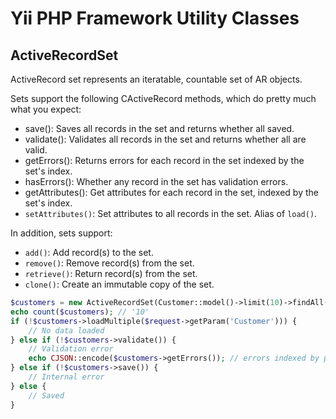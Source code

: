 # Yii PHP Framework Utility Classes

## ActiveRecordSet

ActiveRecord set represents an iteratable, countable set of AR objects.

Sets support the following CActiveRecord methods, which do pretty much what you expect:

- save(): Saves all records in the set and returns whether all saved.
- validate(): Validates all records in the set and returns whether all are valid.
- getErrors(): Returns errors for each record in the set indexed by the set's index.
- hasErrors(): Whether any record in the set has validation errors.
- getAttributes(): Get attributes for each record in the set, indexed by the set's index.
- `setAttributes()`: Set attributes to all records in the set. Alias of `load()`.

In addition, sets support:

- `add()`: Add record(s) to the set.
- `remove()`: Remove record(s) from the set.
- `retrieve()`: Return record(s) from the set.
- `clone()`: Create an immutable copy of the set.

```php
$customers = new ActiveRecordSet(Customer::model()->limit(10)->findAll());
echo count($customers); // '10'
if (!$customers->loadMultiple($request->getParam('Customer'))) {
    // No data loaded
} else if (!$customers->validate()) {
    // Validation error
    echo CJSON::encode($customers->getErrors()); // errors indexed by primary key
} else if (!$customers->save()) {
    // Internal error
} else {
    // Saved
}
```